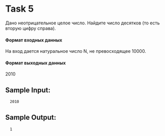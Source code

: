 
# Task 5

Дано неотрицательное целое число. Найдите число десятков (то есть вторую цифру справа). 

#### Формат входных данных
На вход дается натуральное число N, не превосходящее 10000.

#### Формат выходных данных
2010

## Sample Input:

```bash
  2010
```

## Sample Output:

```bash
  1
```